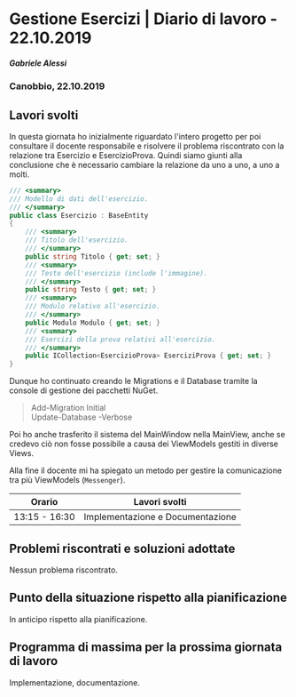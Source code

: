 # Gestione Esercizi | Diario di lavoro - 22.10.2019

##### Gabriele Alessi

### Canobbio, 22.10.2019

## Lavori svolti

In questa giornata ho inizialmente riguardato l'intero progetto per poi consultare il docente responsabile e risolvere il problema riscontrato con la relazione tra Esercizio e EsercizioProva. Quindi siamo giunti alla conclusione che è necessario cambiare la relazione da uno a uno, a uno a molti.

```c#
/// <summary>
/// Modello di dati dell'esercizio.
/// </summary>
public class Esercizio : BaseEntity
{
    /// <summary>
    /// Titolo dell'esercizio.
    /// </summary>
    public string Titolo { get; set; }
    /// <summary>
    /// Testo dell'esercizio (include l'immagine).
    /// </summary>
    public string Testo { get; set; }
    /// <summary>
    /// Modulo relativo all'esercizio.
    /// </summary>
    public Modulo Modulo { get; set; }
    /// <summary>
    /// Esercizi della prova relativi all'esercizio.
    /// </summary>
    public ICollection<EsercizioProva> EserciziProva { get; set; }
}
```

Dunque ho continuato creando le Migrations e il Database tramite la console di gestione dei pacchetti NuGet.

>Add-Migration Initial  
>Update-Database -Verbose

<div style="page-break-after: always;"></div>

Poi ho anche trasferito il sistema del MainWindow nella MainView, anche se credevo ciò non fosse possibile a causa dei ViewModels gestiti in diverse Views.

Alla fine il docente mi ha spiegato un metodo per gestire la comunicazione tra più ViewModels (`Messenger`).

| Orario | Lavori svolti |
| - | - |
|13:15 - 16:30 | Implementazione e Documentazione |

## Problemi riscontrati e soluzioni adottate

Nessun problema riscontrato.

## Punto della situazione rispetto alla pianificazione

In anticipo rispetto alla pianificazione.

## Programma di massima per la prossima giornata di lavoro

Implementazione, documentazione.
